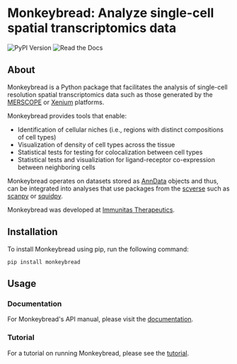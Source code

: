 # Monkeybread: Analyze single-cell spatial transcriptomics data

![PyPI Version](https://img.shields.io/pypi/v/monkeybread)
![Read the Docs](https://readthedocs.org/projects/monkeybread/badge/?version=latest)

## About

Monkeybread is a Python package that facilitates the analysis of single-cell resolution spatial transcriptomics data such as those generated by the [MERSCOPE](https://vizgen.com/?gclid=CjwKCAjwivemBhBhEiwAJxNWN_NME_aGNx1gyfe2ToEYrY3LT35kHPrd5g042aIZVTsUqz3kdgXmQhoCWn4QAvD_BwE) or [Xenium](https://www.10xgenomics.com/platforms/xenium) platforms.

Monkeybread provides tools that enable:
* Identification of cellular niches (i.e., regions with distinct compositions of cell types)
* Visualization of density of cell types across the tissue
* Statistical tests for testing for colocalization between cell types
* Statistical tests and visualiziation for ligand-receptor co-expression between neighboring cells

Monkeybread operates on datasets stored as [AnnData](https://anndata.readthedocs.io/en/latest/) objects and thus, can be integrated into analyses that use packages from the [scverse](https://scverse.org/) such as [scanpy](https://scanpy.readthedocs.io/en/latest/) or [squidpy](https://squidpy.readthedocs.io/en/stable/).

Monkeybread was developed at [Immunitas Therapeutics](https://www.immunitastx.com/). 

## Installation

To install Monkeybread using pip, run the following command:

`pip install monkeybread`

## Usage

### Documentation

For Monkeybread's API manual, please visit the [documentation](https://monkeybread.readthedocs.io/en/latest/index.html).

### Tutorial

For a tutorial on running Monkeybread, please see the [tutorial](https://monkeybread.readthedocs.io/en/latest/notebooks/tutorial.html).

